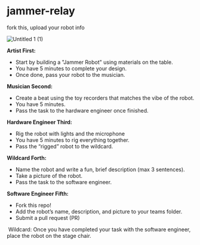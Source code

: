 # jammer-relay
fork this, upload your robot info

![Untitled 1 (1)](https://github.com/user-attachments/assets/1c1ff6e6-2291-4395-b149-537053724b23)

**Artist First:**

- Start by building a "Jammer Robot" using materials on the table.
- You have 5 minutes to complete your design.
- Once done, pass your robot to the musician. 

**Musician Second:**

- Create a beat using the toy recorders that matches the vibe of the robot.
- You have 5 minutes.
- Pass the task to the hardware engineer once finished.  

**Hardware Engineer Third:**

- Rig the robot with lights and the microphone
- You have 5 minutes to rig everything together.
- Pass the “rigged” robot to the wildcard. 

**Wildcard Forth:**

- Name the robot and write a fun, brief description (max 3 sentences).
- Take a picture of the robot.
- Pass the task to the software engineer.

**Software Engineer Fifth:**

- Fork this repo!
- Add the robot’s name, description, and picture to your teams folder.
- Submit a pull request (PR)

 Wildcard: Once you have completed your task with the software engineer, place the robot on the stage chair.
